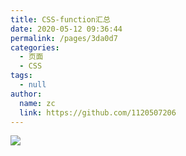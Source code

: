 ```yaml
---
title: CSS-function汇总
date: 2020-05-12 09:36:44
permalink: /pages/3da0d7
categories:
  - 页面
  - CSS
tags:
  - null
author:
  name: zc
  link: https://github.com/1120507206
---
```

![](https://cdn.jsdelivr.net/gh/xugaoyi/image_store/blog/20200512161232.jpg)
